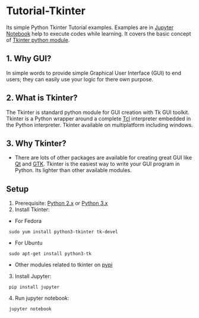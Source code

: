 # Tutorial-Tkinter

Its simple Python Tkinter Tutorial examples. Examples are in [Jupyter Notebook](http://jupyter.org/index.html) help to execute codes while learning. It covers the basic concept of [Tkinter python module](https://docs.python.org/2/library/tkinter.html).

## 1. Why GUI?

In simple words to provide simple Graphical User Interface (GUI) to end users; they can easily use your logic for there own purpose.

## 2. What is Tkinter?

The Tkinter is standard python module for GUI creation with Tk GUI toolkit. Tkinter is a Python wrapper around a complete [Tcl](https://www.tcl.tk/software/tcltk/) interpreter embedded in the Python interpreter. Tkinter available on multiplatform including windows.

## 3. Why Tkinter?

- There are lots of other packages are available for creating great GUI like [Qt](https://www.qt.io/) and [GTK](https://www.gtk.org/). Tkinter is the easiest way to write your GUI program in Python. Its lighter than other available modules.

## Setup

1. Prerequisite: [Python 2.x](https://www.python.org/downloads/) or [Python 3.x](https://www.python.org/downloads/)
2. Install Tkinter:

- For Fedora

```{r, engine='bash', count_lines}
 sudo yum install python3-tkinter tk-devel
```

- For Ubuntu

```{r, engine='bash', count_lines}
 sudo apt-get install python3-tk
```

- Other modules related to tkinter on [pypi](https://pypi.python.org/pypi?%3Aaction=search&term=tkinter)

3. Install Jupyter:

```{r, engine='python', count_lines}
 pip install jupyter
```

4. Run jupyter notebook:

```{r, engine='bash', count_lines}
 jupyter notebook
```
